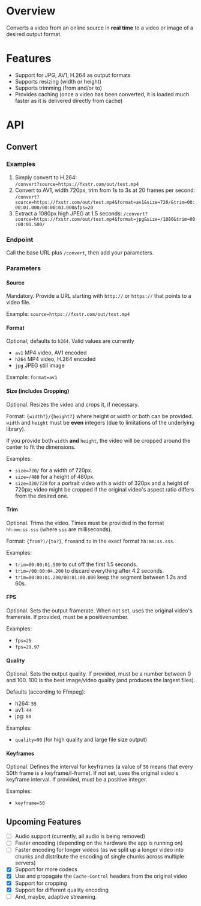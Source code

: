 # Overview

Converts a video from an online source in **real time** to a video or image of a desired output
format.

# Features
- Support for JPG, AV1, H.264 as output formats
- Supports resizing (width or height)
- Supports trimming (from and/or to)
- Provides caching (once a video has been converted, it is loaded much faster as it is delivered
    directly from cache) 

# API

## Convert

### Examples

1. Simply convert to H.264:    
    `/convert?source=https://fxstr.com/out/test.mp4`
2. Convert to AV1, width 720px, trim from 1s to 3s at 20 frames per second:
    `/convert?source=https://fxstr.com/out/test.mp4&format=av1&size=720/&trim=00:00:01.000/00:00:03.000&fps=20`
3. Extract a 1080px high JPEG at 1.5 seconds:
    `/convert?source=https://fxstr.com/out/test.mp4&format=jpg&size=/1080&trim=00:00:01.500/`

### Endpoint
Call the base URL plus `/convert`, then add your parameters.

### Parameters

#### Source
Mandatory. Provide a URL starting with `http://` or `https://` that points to a video file.

Example: `source=https://fxstr.com/out/test.mp4`

#### Format

Optional; defaults to `h264`. Valid values are currently
- `av1` MP4 video, AV1 encoded
- `h264` MP4 video, H.264 encoded
- `jpg` JPEG still image

Example: `format=av1`

#### Size (includes Cropping)

Optional. Resizes the video and crops it, if necessary.

Format: `{width?}/{height?}` where height or width or both can be provided. `width` and `height`
must be **even** integers (due to limitations of the underlying library). 

If you provide both `width` **and** `height`, the video will be cropped around the center to fit the
dimensions.

Examples:
- `size=720/` for a width of 720px.
- `size=/480` for a height of 480px.
- `size=320/720` for a portrait video with a width of 320px and a height of 720px; video might be
    cropped if the original video's aspect ratio differs from the desired one.

#### Trim

Optional. Trims the video. Times must be provided in the format `hh:mm:ss.sss` (where `sss` are
milliseconds).

Format: `{from?)/{to?}`, `from`and `to` in the exact format `hh:mm:ss.sss`.

Examples: 
- `trim=00:00:01.500` to cut off the first 1.5 seconds.
- `trim=/00:00:04.200` to discard everything after 4.2 seconds.
- `trim=00:00:01.200/00:01:00.000` keep the segment between 1.2s and 60s.

#### FPS

Optional. Sets the output framerate. When not set, uses the original video's framerate. If provided,
must be a positivenumber.

Examples: 
- `fps=25`
- `fps=29.97`

#### Quality

Optional. Sets the output quality. If provided, must be a number between 0 and 100. 100 is the
best image/video quality (and produces the largest files).

Defaults (according to Ffmpeg):
- h264: `55`
- av1: `44`
- jpg: `80`

Examples:
- `quality=90` (for high quality and large file size output)

#### Keyframes

Optional. Defines the interval for keyframes (a value of `50` means that every 50th frame is a
keyframe/I-frame). If not set, uses the original video's keyframe interval. If provided,
must be a positive integer.

Examples:
- `keyframe=50`


## Upcoming Features
- [ ] Audio support (currently, all audio is being removed)
- [ ] Faster encoding (depending on the hardware the app is running on)
- [ ] Faster encoding for longer videos (as we split up a longer video into chunks and distribute
    the encoding of single chunks across multiple servers)
- [x] Support for more codecs
- [x] Use and propagate the `Cache-Control` headers from the original video
- [x] Support for cropping
- [x] Support for different quality encoding
- [ ] And, maybe, adaptive streaming.

<link rel="stylesheet" href="/styles/style.css">